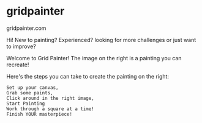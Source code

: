 # gridpainter
gridpainter.com

Hi! New to painting? Experienced? looking for more challenges or just want to improve?

Welcome to Grid Painter! The image on the right is a painting you can recreate!

Here's the steps you can take to create the painting on the right:

    Set up your canvas,
    Grab some paints,
    Click around in the right image,
    Start Painting
    Work through a square at a time!
    Finish YOUR masterpiece!
